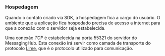 ### Hospedagem

Quando o contato criado via SDK, a hospedagem fica a cargo do usuário. O ambiente que a aplicação fica hospedado precisa de acesso a internet para que a conexão com o servidor seja estabelecida.

Uma conexão *TCP* é estabelecida na porta 55321 do servidor do MessagingHub. Esta conexão irá servir como camada de transporte do protocolo [Lime](http://limeprotocol.org/), que é o protocolo utilizado para comunicação.

